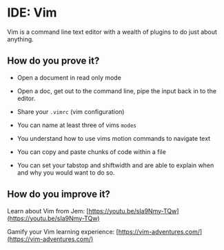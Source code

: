 # IDE: Vim

Vim is a command line text editor with a wealth of plugins to do just about anything.

## How do you prove it?

* Open a document in read only mode

* Open a doc, get out to the command line, pipe the input back in to the editor.

* Share your `.vimrc` (vim configuration)

* You can name at least three of vims `modes`

* You understand how to use vims motion commands to navigate text

* You can copy and paste chunks of code within a file

* You can set your tabstop and shiftwidth and are able to explain when and why you would want to do so.

## How do you improve it?

Learn about Vim from Jem: [https://youtu.be/sIa9Nmy-TQw](https://youtu.be/sIa9Nmy-TQw)

Gamify your Vim learning experience: [https://vim-adventures.com/](https://vim-adventures.com/)
